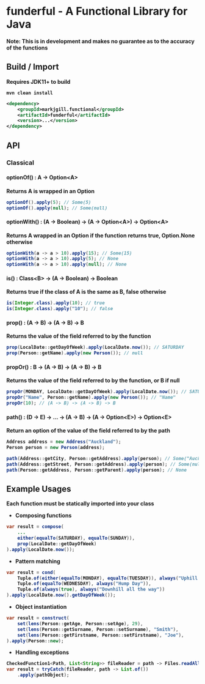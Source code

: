 # funderful - A Functional Library for Java

<b>Note: This is in development and makes no guarantee as to the accuracy of the functions

## Build / Import
Requires JDK11+ to build

```shell
mvn clean install
```

```xml
<dependency>
    <groupId>markjgill.functional</groupId>
    <artifactId>funderful</artifactId>
    <version>...</version>
</dependency>
```

## API

### Classical

#### optionOf() : A -> Option\<A\>
Returns A is wrapped in an Option
```java
optionOf().apply(5); // Some(5)
optionOf().apply(null); // Some(null)
```

#### optionWith() : (A -> Boolean) -> (A -> Option\<A\>) -> Option\<A\>
Returns A wrapped in an Option if the function returns true, Option.None otherwise
```java
optionWith(a -> a > 10).apply(15); // Some(15)
optionWith(a -> a > 10).apply(5); // None
optionWith(a -> a > 10).apply(null); // None
```

#### is() : Class\<B\> -> (A -> Boolean) -> Boolean
Returns true if the class of A is the same as B, false otherwise
```java
is(Integer.class).apply(10); // true
is(Integer.class).apply("10"); // false
```

#### prop() : (A -> B) -> (A -> B) -> B
Returns the value of the field referred to by the function
```java
prop(LocalDate::getDayOfWeek).apply(LocalDate.now()); // SATURDAY
prop(Person::getName).apply(new Person()); // null
```

#### propOr() : B -> (A -> B) -> (A -> B) -> B
Returns the value of the field referred to by the function, or B if null
```java
propOr(MONDAY, LocalDate::getDayOfWeek).apply(LocalDate.now()); // SATURDAY
propOr("Name", Person::getName).apply(new Person()); // "Name"
propOr(10); // (A -> B) -> (A -> B) -> B
```

#### path() : (D -> E) ->  ... -> (A -> B) -> (A -> Option\<E\>) -> Option\<E\>
Return an option of the value of the field referred to by the path
```java
Address address = new Address("Auckland");
Person person = new Person(address);

path(Address::getCity, Person::getAddress).apply(person); // Some("Auckland")
path(Address::getStreet, Person::getAddress).apply(person); // Some(null)
path(Person::getAddress, Person::getParent).apply(person); // None
```

## Example Usages
Each function must be statically imported into your class

- Composing functions
```java
var result = compose(
    ...
    either(equalTo(SATURDAY), equalTo(SUNDAY)),
    prop(LocalDate::getDayOfWeek)
).apply(LocalDate.now());
```

- Pattern matching
```java
var result = cond(
    Tuple.of(either(equalTo(MONDAY), equalTo(TUESDAY)), always("Uphill Struggle")),
    Tuple.of(equalTo(WEDNESDAY), always("Hump Day")),
    Tuple.of(always(true), always("Downhill all the way"))
).apply(LocalDate.now().getDayOfWeek());
```

- Object instantiation
```java
var result = construct(
    set(lens(Person::getAge, Person::setAge), 29),
    set(lens(Person::getSurname, Person::setSurname), "Smith"),
    set(lens(Person::getFirstname, Person::setFirstname), "Joe"),
).apply(Person::new);
```

- Handling exceptions
```java
CheckedFunction1<Path, List<String>> fileReader = path -> Files.readAllLines(path);
var result = tryCatch(fileReader, path -> List.of())
    .apply(pathObject);
```
